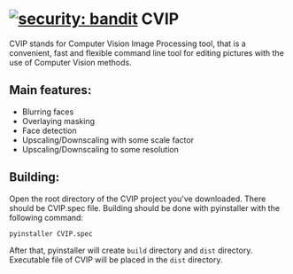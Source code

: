 # [![security: bandit](https://img.shields.io/badge/security-bandit-yellow.svg)](https://github.com/PyCQA/bandit) CVIP
CVIP stands for Computer Vision Image Processing tool, that is a convenient, fast and flexible command line tool for editing pictures with the use of Computer Vision methods.

Main features:
--------------
  - Blurring faces
  - Overlaying masking
  - Face detection
  - Upscaling/Downscaling with some scale factor
  - Upscaling/Downscaling to some resolution

## Building:
Open the root directory of the CVIP project you've downloaded. There should be CVIP.spec file.
Building should be done with pyinstaller with the following command:

`pyinstaller CVIP.spec`

After that, pyinstaller will create `build` directory and `dist` directory.
Executable file of CVIP will be placed in the `dist` directory.
